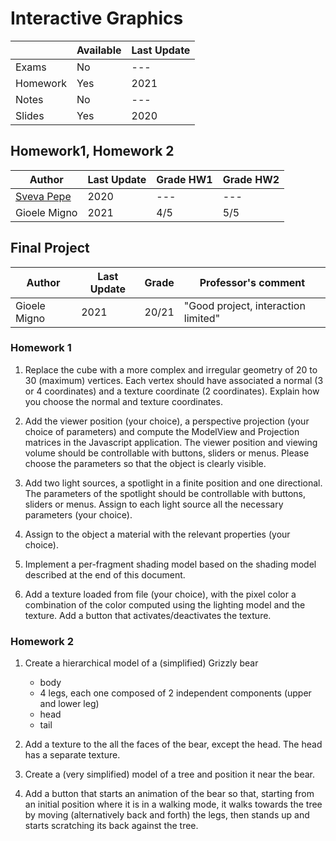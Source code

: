 # Interactive Graphics

|          | Available | Last Update |
| -------- | --------- | ----------- |
| Exams    | No        | ---         |
| Homework | Yes       | 2021        |
| Notes    | No        | ---         |
| Slides   | Yes       | 2020        |

## Homework1, Homework 2

| Author                                   | Last Update | Grade HW1 | Grade HW2 |
| ---------------------------------------- | ----------- | --------- | --------- |
| [Sveva Pepe](https://github.com/pepes97) | 2020        | ---       | ---       |
| Gioele Migno                             | 2021        | 4/5       | 5/5       |

## Final Project

| Author       | Last Update | Grade | Professor's comment                 |
| ------------ | ----------- | ----- | ----------------------------------- |
| Gioele Migno | 2021        | 20/21 | "Good project, interaction limited" |

### Homework 1

1. Replace the cube with a more complex and irregular geometry of 20 to 30 (maximum) vertices.
   Each vertex should have associated a normal (3 or 4 coordinates) and a texture coordinate (2
   coordinates). Explain how you choose the normal and texture coordinates.

2. Add the viewer position (your choice), a perspective projection (your choice of parameters) and
   compute the ModelView and Projection matrices in the Javascript application. The viewer position
   and viewing volume should be controllable with buttons, sliders or menus. Please choose the
   parameters so that the object is clearly visible.

3. Add two light sources, a spotlight in a finite position and one directional. The parameters of the
   spotlight should be controllable with buttons, sliders or menus. Assign to each light source all the
   necessary parameters (your choice).

4. Assign to the object a material with the relevant properties (your choice).

5. Implement a per-fragment shading model based on the shading model described at the end of this
   document.

6. Add a texture loaded from file (your choice), with the pixel color a combination of the color
   computed using the lighting model and the texture. Add a button that activates/deactivates the
   texture.

### Homework 2

1. Create a hierarchical model of a (simplified) Grizzly bear
   
   + body
   + 4 legs, each one composed of 2 independent components (upper and lower leg)
   + head
   + tail

2. Add a texture to the all the faces of the bear, except the head. The head has a separate texture.

3. Create a (very simplified) model of a tree and position it near the bear.

4. Add a button that starts an animation of the bear so that, starting from an initial position where it
   is in a walking mode, it walks towards the tree by moving (alternatively back and forth) the legs,
   then stands up and starts scratching its back against the tree.
